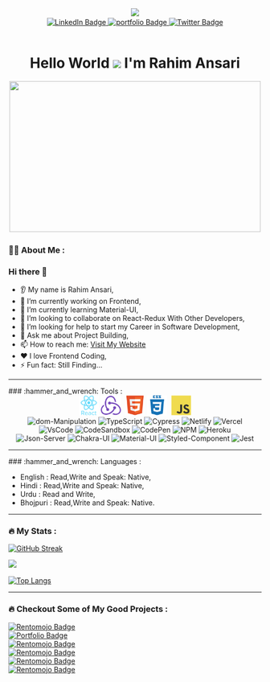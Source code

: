 
<div id="header" align="center">
  <img src="https://media.giphy.com/media/M9gbBd9nbDrOTu1Mqx/giphy.gif" width="100"/>
</div>

<div id="badges" align="center">
  <a href="https://www.linkedin.com/in/rahim-ansari-43861922b">
    <img src="https://img.shields.io/badge/LinkedIn-blue?style=for-the-badge&logo=linkedin&logoColor=white" alt="LinkedIn Badge"/>
  </a>
  <a href="https://rahim-ansari-masai.netlify.app/">
    <img src="https://img.shields.io/badge/Portfolio-teal?style=for-the-badge&logo=portfolio&logoColor=white" alt="portfolio Badge"/>
  </a>
  <a href="https://twitter.com/AhilHussain8">
    <img src="https://img.shields.io/badge/Twitter-blue?style=for-the-badge&logo=twitter&logoColor=white" alt="Twitter Badge"/>
  </a>
</div>
<div align="center"><img src="https://komarev.com/ghpvc/?username=Rahi999&style=flat-square&color=blue" alt=""/></div>
<h1 align="center">
  Hello World
  <img src="https://media.giphy.com/media/hvRJCLFzcasrR4ia7z/giphy.gif" width="30px"/>
  I'm Rahim Ansari
</h1>



<div align="center">
  <img src="https://media.giphy.com/media/dWesBcTLavkZuG35MI/giphy.gif" width="500" height="300"/>
</div>

### :woman_technologist: About Me :

### Hi there 👋
* 👂 My name is Rahim Ansari,
* 🔭 I’m currently working on Frontend,
* 🌱 I’m currently learning Material-UI,
* 🤝 I’m looking to collaborate on React-Redux With Other Developers,
* 🤔 I’m looking for help to start my Career in Software Development,
* 💬 Ask me about Project Building,
* 📫 How to reach me: <a href="https://rahim-ansari-masai.netlify.app" target="blank"> Visit My Website</a>
* ❤️ I love Frontend Coding,
* ⚡ Fun fact: Still Finding...

<hr />
### :hammer_and_wrench: Tools :

<div align="center">
 
  <img src="https://github.com/devicons/devicon/blob/master/icons/react/react-original-wordmark.svg" title="React" alt="React" width="40" height="40"/>
  <img src="https://github.com/devicons/devicon/blob/master/icons/redux/redux-original.svg" title="Redux" alt="Redux " width="40" height="40"/>&nbsp;
 
  <img src="https://github.com/devicons/devicon/blob/master/icons/html5/html5-original.svg" title="HTML5" alt="HTML" width="40" height="40"/>
   <img src="https://github.com/devicons/devicon/blob/master/icons/css3/css3-plain-wordmark.svg"  title="CSS3" alt="CSS" width="40" height="40"/>&nbsp;
  <img src="https://github.com/devicons/devicon/blob/master/icons/javascript/javascript-original.svg" title="JavaScript" alt="JavaScript" width="40" height="40"/>
 
 </div>
 
 <div align="center">
 <img src="https://www.pngkey.com/png/full/522-5228351_traversing-and-manipulating-the-dom-with-javascript-document.png" title="Dom-Manipulation" alt="dom-Manipulation" width="40" height="40"/>
 
  <img src="https://upload.wikimedia.org/wikipedia/commons/thumb/4/4c/Typescript_logo_2020.svg/1024px-Typescript_logo_2020.svg.png" title="Basics Of TypeScript" alt="TypeScript" width="40" height="40"/>
  <img src="https://miro.medium.com/max/364/0*JAWNOBEDxJLXxHUj.png" title="Cypress" alt="Cypress" width="40" height="40"/>
  
  <img src="https://cdn.freebiesupply.com/logos/large/2x/netlify-logo-png-transparent.png" title="Netlify" alt="Netlify" width="40" height="40"/>
  
  <img src="https://camo.githubusercontent.com/add2c9721e333f0043ac938f3dadbc26a282776e01b95b308fcaba5afaf74ae3/68747470733a2f2f6173736574732e76657263656c2e636f6d2f696d6167652f75706c6f61642f76313538383830353835382f7265706f7369746f726965732f76657263656c2f6c6f676f2e706e67" title="Vercel" alt="Vercel" width="40" height="40"/>

   
 </div>

<div align="center">
 <img src="https://cdn.icon-icons.com/icons2/2107/PNG/512/file_type_vscode_icon_130084.png" alt="VsCode" title="VsCode" width="40" height="40" />
 <img src="https://img.stackshare.io/service/7434/Screen_20Shot_202017-08-11_20at_205.55.05_20AM.png" alt="CodeSandbox" title="CodeSandbox" width="40" height="40" />
 <img src="https://cdn-icons-png.flaticon.com/512/1626/1626319.png" alt="CodePen" title="CodePen" width="40" height="40" />
 <img src="https://thumbs.dreamstime.com/b/npm-letter-logo-design-monogram-initials-concept-black-background-243354614.jpg" alt="NPM" title="NPM" width="40" height="40" />
 <img src="https://www.drupal.org/files/issues/2019-12-27/heroku_logo.png" alt="Heroku" title="Heroku-Server" width="40" height="40" />
</div>
<div align="center">
  
  <img src="https://static.wixstatic.com/media/a59f1d_27ed537fa9d14fd5932daffe51e47369~mv2.png/v1/fit/w_1000%2Ch_628%2Cal_c/file.png" alt="Json-Server" title="Json-Server" width="40" height="40" /> 
  
  <img src="https://avatars.githubusercontent.com/u/54212428?s=280&v=4" alt="Chakra-UI" title="Chakra-UI" width="40" height="40" /> 
  <img src="https://blog.logrocket.com/wp-content/uploads/2020/09/3waystoaddcustomfontstoyourMaterialUIproject.png" alt="Material-UI" title="Material-UI" width="40" height="40" /> 
  <img src="https://miro.medium.com/max/730/1*dmZBftSS_u92u-n9FGpBkg.png" alt="Styled-Component" title="Styled-Component" width="40" height="40" /> 
  <img src="https://miro.medium.com/max/796/1*P_zZlof7IhiohKQ7QEaXzA.png" alt="Jest" title="Jest-Testing" width="40" height="40" /> 

</div>
 
<hr />
### :hammer_and_wrench: Languages :
<div>
 <ul>
 <li>English : Read,Write and Speak: Native,</li>
 <li>Hindi : Read,Write and Speak: Native,</li>
 <li>Urdu : Read and Write,</li>
 <li>Bhojpuri : Read,Write and Speak: Native.</li>
 </ul>
</div>
<hr />

### :fire: My Stats : 
[![GitHub Streak](http://github-readme-streak-stats.herokuapp.com?user=Rahi999&theme=dark&background=000000)](https://git.io/streak-stats)

<img src="https://github-readme-stats.vercel.app/api?username=Rahi999&show_icons=true&theme=ADD_THEME_HERE" width="400">


[![Top Langs](https://github-readme-stats.vercel.app/api/top-langs/?username=Rahi999&layout=compact&theme=vision-friendly-dark)](https://github.com/anuraghazra/github-readme-stats)

<hr />

### :fire: Checkout Some of My Good Projects : 


<div id="badges">
 <div>
 <a
href="https://csb-v02nso.netlify.app/">
    <img src="https://img.shields.io/badge/Rentomojo.com-maroon?style=for-the-badge&logo=Rentomojo.com&logoColor=white" alt="Rentomojo Badge"/>
  </a> </div>
  
  <div>
   <a href="https://rahim-ansari-masai.netlify.app/">
    <img src="https://img.shields.io/badge/My Portfolio-maroon?style=for-the-badge&logo=Portfolio&logoColor=white" alt="Portfolio Badge"/>
  </a> </div>
  <div>
<a href="https://csb-gdn25k-c0ovgbdwd-rahi.vercel.app/">
    <img src="https://img.shields.io/badge/ESPNcrickinfo.com-maroon?style=for-the-badge&logo=Rentomojo.com&logoColor=white" alt="Rentomojo Badge"/>
  </a> </div>
  
  <div>
  <a href="https://csb-ldmrix.netlify.app/">
    <img src="https://img.shields.io/badge/LoseIt.com-maroon?style=for-the-badge&logo=LoseIt.com&logoColor=white" alt="Rentomojo Badge"/>
  </a></div>
  <div>
  <a href="https://dapper-pony-7db47d.netlify.app">
    <img src="https://img.shields.io/badge/NordstromRack.com-maroon?style=for-the-badge&logo=NordstromRack.com&logoColor=white" alt="Rentomojo Badge"/>
  </a></div>
  
  <div>
   <a href="https://singular-hamster-a3212e.netlify.app">
    <img src="https://img.shields.io/badge/Stylecraze.com-maroon?style=for-the-badge&logo=Stylecraze.com&logoColor=white" alt="Rentomojo Badge"/>
  </a></div>
  <p></p>
</div>


